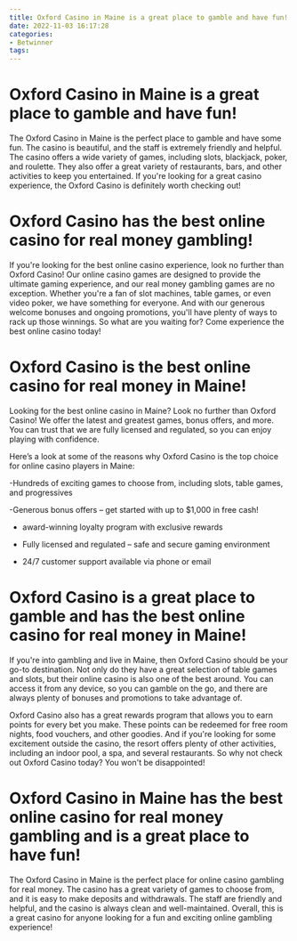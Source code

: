 ```yaml
---
title: Oxford Casino in Maine is a great place to gamble and have fun!
date: 2022-11-03 16:17:28
categories:
- Betwinner
tags:
---
```



#  Oxford Casino in Maine is a great place to gamble and have fun!

The Oxford Casino in Maine is the perfect place to gamble and have some fun. The casino is beautiful, and the staff is extremely friendly and helpful. The casino offers a wide variety of games, including slots, blackjack, poker, and roulette. They also offer a great variety of restaurants, bars, and other activities to keep you entertained. If you're looking for a great casino experience, the Oxford Casino is definitely worth checking out!

#  Oxford Casino has the best online casino for real money gambling!

If you're looking for the best online casino experience, look no further than Oxford Casino! Our online casino games are designed to provide the ultimate gaming experience, and our real money gambling games are no exception. Whether you're a fan of slot machines, table games, or even video poker, we have something for everyone. And with our generous welcome bonuses and ongoing promotions, you'll have plenty of ways to rack up those winnings. So what are you waiting for? Come experience the best online casino today!

#  Oxford Casino is the best online casino for real money in Maine!

Looking for the best online casino in Maine? Look no further than Oxford Casino! We offer the latest and greatest games, bonus offers, and more. You can trust that we are fully licensed and regulated, so you can enjoy playing with confidence.

Here’s a look at some of the reasons why Oxford Casino is the top choice for online casino players in Maine:

-Hundreds of exciting games to choose from, including slots, table games, and progressives

-Generous bonus offers – get started with up to $1,000 in free cash!

- award-winning loyalty program with exclusive rewards

- Fully licensed and regulated – safe and secure gaming environment

- 24/7 customer support available via phone or email

#  Oxford Casino is a great place to gamble and has the best online casino for real money in Maine!

If you're into gambling and live in Maine, then Oxford Casino should be your go-to destination. Not only do they have a great selection of table games and slots, but their online casino is also one of the best around. You can access it from any device, so you can gamble on the go, and there are always plenty of bonuses and promotions to take advantage of.

Oxford Casino also has a great rewards program that allows you to earn points for every bet you make. These points can be redeemed for free room nights, food vouchers, and other goodies. And if you're looking for some excitement outside the casino, the resort offers plenty of other activities, including an indoor pool, a spa, and several restaurants. So why not check out Oxford Casino today? You won't be disappointed!

#  Oxford Casino in Maine has the best online casino for real money gambling and is a great place to have fun!

The Oxford Casino in Maine is the perfect place for online casino gambling for real money. The casino has a great variety of games to choose from, and it is easy to make deposits and withdrawals. The staff are friendly and helpful, and the casino is always clean and well-maintained. Overall, this is a great casino for anyone looking for a fun and exciting online gambling experience!